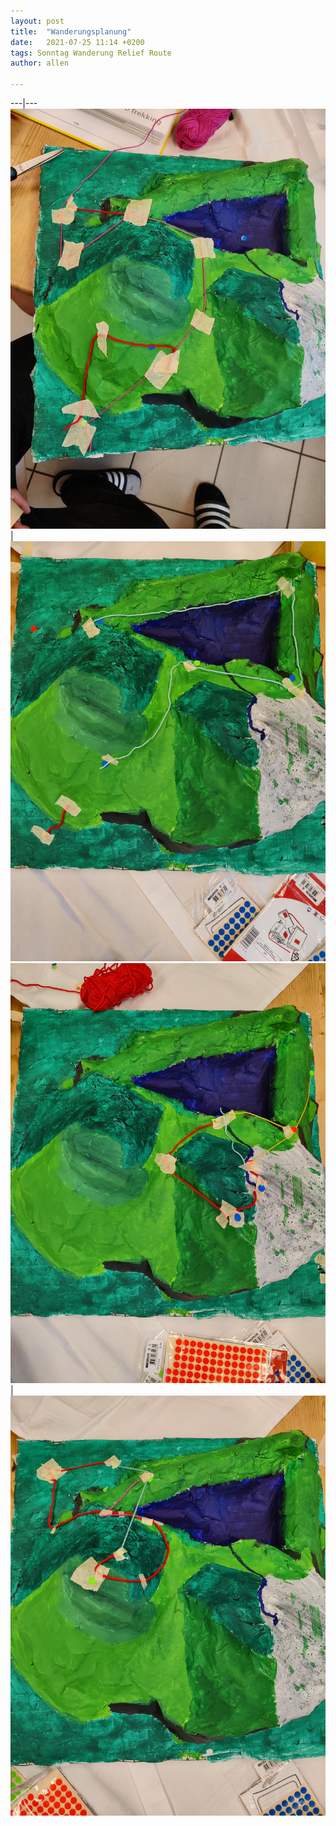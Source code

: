 ```yaml
---
layout: post
title:  "Wanderungsplanung"
date:   2021-07-25 11:14 +0200
tags: Sonntag Wanderung Relief Route
author: allen

---
```


---|---
![Relief 1](/assets/Relief1.jpg)|![Relief 2](/assets/Relief2.jpg)
![Relief 3](/assets/Relief3.jpg)|![Relief 4](/assets/Relief4.jpg)

